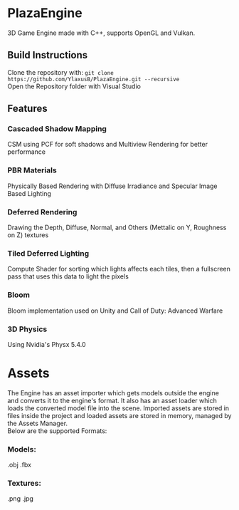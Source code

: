 
# PlazaEngine
3D Game Engine made with C++, supports OpenGL and Vulkan.

## Build Instructions
Clone the repository with: `git clone https://github.com/YlaxusB/PlazaEngine.git --recursive`  
Open the Repository folder with Visual Studio

## Features

### Cascaded Shadow Mapping
CSM using PCF for soft shadows and Multiview Rendering for better performance  
### PBR Materials
Physically Based Rendering with Diffuse Irradiance and Specular Image Based Lighting  
### Deferred Rendering
Drawing the Depth, Diffuse, Normal, and Others (Mettalic on Y, Roughness on Z) textures  
### Tiled Deferred Lighting
Compute Shader for sorting which lights affects each tiles, then a fullscreen pass that uses this data to light the pixels  
### Bloom
Bloom implementation used on Unity and Call of Duty: Advanced Warfare  
### 3D Physics
Using Nvidia's Physx 5.4.0  

# Assets
The Engine has an asset importer which gets models outside the engine and converts it to the engine's format. It also has an asset loader which loads the converted model file into the scene. Imported assets are stored in files inside the project and loaded assets are stored in memory, managed by the Assets Manager.   
Below are the supported Formats:
### Models:
.obj .fbx
### Textures:
.png .jpg
